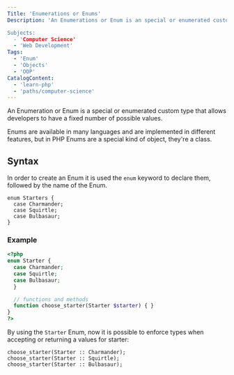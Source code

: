 ```yaml
---
Title: 'Enumerations or Enums'
Description: 'An Enumerations or Enum is an special or enumerated custom type that allows developers to have a fixed number of possible values.

Subjects:
  - 'Computer Science'
  - 'Web Development'
Tags:
  - 'Enum'
  - 'Objects'
  - 'OOP'
CatalogContent:
  - 'learn-php'
  - 'paths/computer-science'
---
```


An Enumeration or Enum is a special or enumerated custom type that allows developers to have a fixed number of possible values.

Enums are available in many languages and are implemented in different features, but in PHP Enums are a special kind of object, they're a class.

## Syntax

In order to create an Enum it is used the `enum` keyword to declare them, followed by the name of the Enum.

```
enum Starters {
  case Charmander;
  case Squirtle;
  case Bulbasaur;
}
```

### Example

```php
<?php
enum Starter {
  case Charmander;
  case Squirtle;
  case Bulbasaur;
  }

  // functions and methods
  function choose_starter(Starter $starter) { }
}
?>
```

By using the `Starter` Enum, now it is possible to enforce types when accepting or returning a values for starter:

```
choose_starter(Starter :: Charmander);
choose_starter(Starter :: Squirtle);
choose_starter(Starter :: Bulbasaur);
```